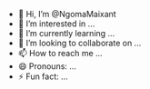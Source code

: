 - 👋 Hi, I’m @NgomaMaixant
- 👀 I’m interested in ...
- 🌱 I’m currently learning ...
- 💞️ I’m looking to collaborate on ...
- 📫 How to reach me ...
- 😄 Pronouns: ...
- ⚡ Fun fact: ...

<!---
NgomaMaixant/NgomaMaixant is a ✨ special ✨ repository because its `README.md` (this file) appears on your GitHub profile.
You can click the Preview link to take a look at your changes.
--->

